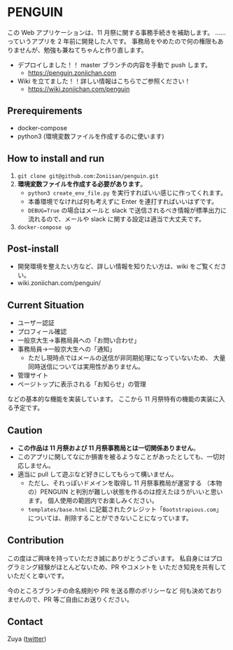 # PENGUIN
この Web アプリケーションは、11 月祭に関する事務手続きを補助します。
……っていうアプリを 2 年前に開発した人です。
事務局をやめたので何の権限もありませんが、勉強も兼ねてちゃんと作り直します。

* デプロイしました！！ master ブランチの内容を手動で push します。
    * https://penguin.zoniichan.com
* Wiki を立てました！！詳しい情報はこちらでご参照ください！
    * https://wiki.zoniichan.com/penguin

## Prerequirements
* docker-compose
* python3 (環境変数ファイルを作成するのに使います)

## How to install and run
1. `git clone git@github.com:Zoniisan/penguin.git`
1. **環境変数ファイルを作成する必要があります**。
    * `python3 create_env_file.py` を実行すればいい感じに作ってくれます。
    * 本番環境でなければ何も考えずに Enter を連打すればいいはずです。
    * `DEBUG=True` の場合はメールと slack で送信されるべき情報が標準出力に
    流れるので、メールや slack に関する設定は適当で大丈夫です。
1. `docker-compose up`


## Post-install
* 開発環境を整えたい方など、詳しい情報を知りたい方は、wiki をご覧ください。
* wiki.zoniichan.com/penguin/


## Current Situation
* ユーザー認証
* プロフィール確認
* 一般京大生→事務局員への「お問い合わせ」
* 事務局員→一般京大生への「通知」
    * ただし現時点ではメールの送信が非同期処理になっていないため、
    大量同時送信については実用性がありません。
* 管理サイト
* ページトップに表示される「お知らせ」の管理

などの基本的な機能を実装しています。
ここから 11 月祭特有の機能の実装に入る予定です。

## Caution
* **この作品は 11 月祭および 11 月祭事務局とは一切関係ありません**。
* このアプリに関してなにか損害を被るようなことがあったとしても、一切対応しません。
* 適当に pull して遊ぶなど好きにしてもらって構いません。
    * ただし、それっぽいドメインを取得し 11 月祭事務局が運営する
    （本物の）PENGUIN と判別が難しい状態を作るのは控えたほうがいいと思います。
    個人使用の範囲内でお楽しみください。
    * `templates/base.html` に記載されたクレジット「`Bootstrapious.com`」
    については、削除することができないことになっています。


## Contribution
この度はご興味を持っていただき誠にありがとうございます。
私自身にはプログラミング経験がほとんどないため、PR やコメントを
いただき知見を共有していただくと幸いです。

今のところブランチの命名規則や PR を送る際のポリシーなど
何も決めておりませんので、PR 等ご自由にお送りください。


## Contact
Zuya ([twitter](https://twitter.com/Zoniichan))

